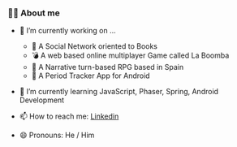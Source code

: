 ### 🐱‍💻 About me 

<!--
**puentemonte/puentemonte** is a ✨ _special_ ✨ repository because its `README.md` (this file) appears on your GitHub profile.

Here are some ideas to get you started:

- 👯 I’m looking to collaborate on ...
- 🤔 I’m looking for help with ...
- 💬 Ask me about ...
- ⚡ Fun fact: ...
-->
- 🔭 I’m currently working on ...
  - 📖 A Social Network oriented to Books
  - 💣 A web based online multiplayer Game called La Boomba 
  - 👾 A Narrative turn-based RPG based in Spain 
  - 📲 A Period Tracker App for Android 

- 🌱 I’m currently learning JavaScript, Phaser, Spring, Android Development

- 📫 How to reach me: [Linkedin](https://www.linkedin.com/in/erik-zubimendi/) 

- 😄 Pronouns: He / Him
